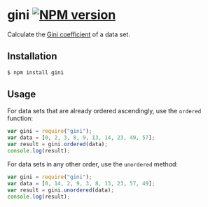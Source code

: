 # gini [![NPM version](http://img.shields.io/npm/v/gini.svg?style=flat-square)](https://www.npmjs.org/package/gini)

Calculate the [Gini coefficient](http://en.wikipedia.org/wiki/Gini_coefficient) of a data set.

## Installation

```bash
$ npm install gini
```

## Usage

For data sets that are already ordered ascendingly, use the `ordered` function:

```javascript
var gini = require("gini");
var data = [0, 2, 3, 8, 9, 13, 14, 23, 49, 57];
var result = gini.ordered(data);
console.log(result);
```

For data sets in any other order, use the `unordered` method:

```javascript
var gini = require("gini");
var data = [0, 14, 2, 9, 3, 8, 13, 23, 57, 49];
var result = gini.unordered(data);
console.log(result);
```

